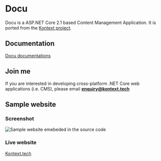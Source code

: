 # Docu
Docu is a ASP.NET Core 2.1 based Content Management Application. It is ported from the [Kontext project](https://kontext.tech/docs/ContextProject).

## Documentation
[Docu documentations](https://kontext.tech/docs/ToolsAndFrameworks/c/docu)

## Join me
If you are interested in developing cross-platform .NET Core web applications (i.e. CMS), please email **enquiry@kontext.tech**

## Sample website
### Screenshot
![Sample website emebeded in the source code](http://kontext.tech/Images/Uploaded%20Files/ToolsAndFrameworks/Open-Live-Writer_259ecf4f63aa_14777_Kontext-Docu_2.png)
### Live website
[Kontext.tech](https://kontext.tech)
